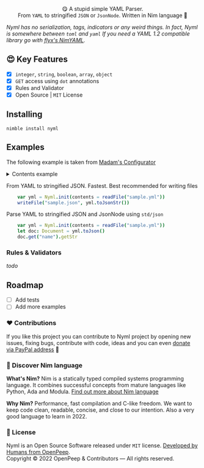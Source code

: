 <p align="center">
    😋 A stupid simple YAML Parser.<br>From <code>YAML</code> to stringified <code>JSON</code> or <code>JsonNode</code>. Written in Nim language 👑
</p>

_Nyml has no serialization, tags, indicators or any weird things. In fact, Nyml is somewhere between `toml` and `yaml`_
_If you need a YAML 1.2 compatible library go with [flyx's NimYAML](https://github.com/flyx/NimYAML)._

## 😍 Key Features
- [x] `integer`, `string`, `boolean`, `array`, `object`
- [x] `GET` access using `dot` annotations
- [x] Rules and Validator
- [x] Open Source | `MIT` License

## Installing

```
nimble install nyml
```

## Examples

The following example is taken from [Madam's Configurator](https://github.com/openpeep/madam)

<details>
    <summary>Contents example</summary>

```yaml
name: "Madam"
path: "./example"
port: 1230

templates:
  views: "views"
  layouts: "layouts"
  partials: "partials"

assets:
  source: "./dist/assets/*"
  public: "/assets"

console:
  logger: true
  clear: true
```

</details>

From YAML to stringified JSON. Fastest. Best recommended for writing files
```nim
    var yml = Nyml.init(contents = readFile("sample.yml"))
    writeFile("sample.json", yml.toJsonStr())
```

Parse YAML to stringified JSON and JsonNode using `std/json`
```nim
    var yml = Nyml.init(contents = readFile("sample.yml"))
    let doc: Document = yml.toJson()
    doc.get("name").getStr
```

### Rules & Validators
_todo_

## Roadmap
- [ ] Add tests
- [ ] Add more examples

### ❤ Contributions
If you like this project you can contribute to Nyml project by opening new issues, fixing bugs, contribute with code, ideas and you can even [donate via PayPal address](https://www.paypal.com/donate/?hosted_button_id=RJK3ZTDWPL55C) 🥰

### 👑 Discover Nim language
<strong>What's Nim?</strong> Nim is a statically typed compiled systems programming language. It combines successful concepts from mature languages like Python, Ada and Modula. [Find out more about Nim language](https://nim-lang.org/)

<strong>Why Nim?</strong> Performance, fast compilation and C-like freedom. We want to keep code clean, readable, concise, and close to our intention. Also a very good language to learn in 2022.

### 🎩 License
Nyml is an Open Source Software released under `MIT` license. [Developed by Humans from OpenPeep](https://github.com/openpeep).<br>
Copyright &copy; 2022 OpenPeep & Contributors &mdash; All rights reserved.